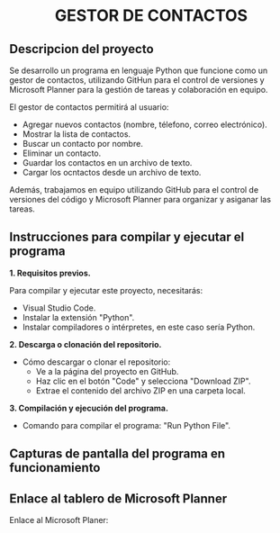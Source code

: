 # <p align="center"> GESTOR DE CONTACTOS </p>
## Descripcion del proyecto  
Se desarrollo un programa en lenguaje Python que funcione como un gestor de contactos, utilizando   GitHun para el control de versiones y Microsoft Planner para la gestión de tareas y colaboración en equipo.  
  
El gestor de contactos permitirá al usuario:  
  * Agregar nuevos contactos (nombre, télefono, correo electrónico).
  * Mostrar la lista de contactos.
  * Buscar un contacto por nombre.
  * Eliminar un contacto.
  * Guardar los contactos en un archivo de texto.
  * Cargar los ocntactos desde un archivo de texto.
   
Además, trabajamos en equipo utilizando GitHub para el control de versiones del código y Microsoft Planner para organizar y asiganar las tareas.  

  ## Instrucciones para compilar y ejecutar el programa  
  **1. Requisitos previos.**  
    
  Para compilar y ejecutar este proyecto, necesitarás:
  - Visual Studio Code.
  - Instalar la extensión "Python".
  - Instalar compiladores o intérpretes, en este caso sería Python.
  
  **2. Descarga o clonación del repositorio.**  
  * Cómo descargar o clonar el repositorio:
    - Ve a la página del proyecto en GitHub.
    - Haz clic en el botón "Code" y selecciona "Download ZIP".
    - Extrae el contenido del archivo ZIP en una carpeta local.
  
  **3. Compilación y ejecución del programa.**  
  * Comando para compilar el programa: "Run Python File".
  ## Capturas de pantalla del programa en funcionamiento  

  ## Enlace al tablero de Microsoft Planner  
  Enlace al Microsoft Planer: 
